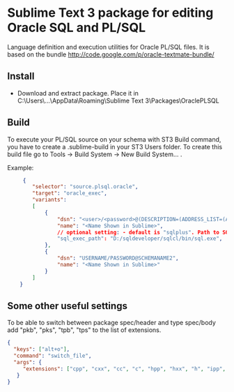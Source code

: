 # Sublime Text 3 package for editing Oracle SQL and PL/SQL

Language definition and execution utilities for Oracle PL/SQL files.
It is based on the bundle http://code.google.com/p/oracle-textmate-bundle/ 

## Install
- Download and extract package. Place it in C:\\Users\\...\\AppData\\Roaming\\Sublime Text 3\\Packages\\OraclePLSQL

## Build
To execute your PL/SQL source on your schema with ST3 Build command, you have to create a .sublime-build in your ST3 Users folder.
To create this build file go to Tools -> Build System -> New Build System... .

Example:

```json
     {
        "selector": "source.plsql.oracle",
        "target": "oracle_exec",
        "variants":
        [
            {
                "dsn": "<user>/<password>@(DESCRIPTION=(ADDRESS_LIST=(ADDRESS=(PROTOCOL=TCP)(HOST=<host>)(PORT=1521)))(CONNECT_DATA=(SID=<sid>)))",
                "name": "<Name Shown in Sublime>",
                // optional setting: - default is "sqlplus". Path to SQLcl can be specified
                "sql_exec_path": "D:/sqldeveloper/sqlcl/bin/sql.exe",
            },
            {
                "dsn": "USERNAME/PASSWORD@SCHEMANAME2",
                "name": "<Name Shown in Sublime>"
            }
        ]
    }
```

## Some other useful settings
To be able to switch between package spec/header and type spec/body add "pkb", "pks", "tpb", "tps" to the list of extensions.

```json
{ 
  "keys": ["alt+o"], 
  "command": "switch_file", 
  "args": {
     "extensions": ["cpp", "cxx", "cc", "c", "hpp", "hxx", "h", "ipp", "inl", "m", "mm", "pkb", "pks", "tpb", "tps"]
   } 
}
```


